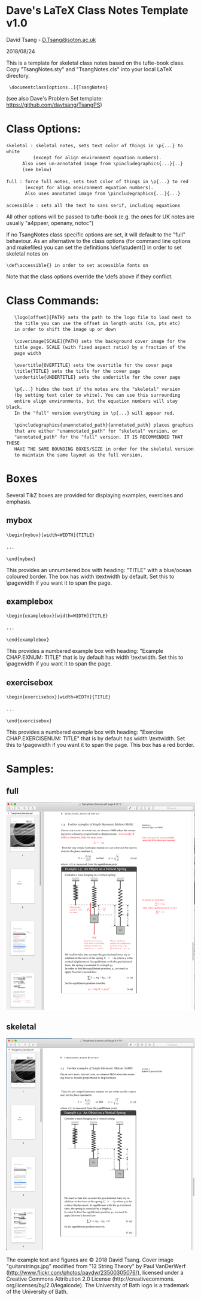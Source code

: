 # Dave's LaTeX Class Notes Template v1.0

David Tsang - D.Tsang@soton.ac.uk

2018/08/24

This is a template for skeletal class notes based on the tufte-book class.
Copy "TsangNotes.sty" and "TsangNotes.cls" into your local LaTeX directory.

     \documentclass[options..]{TsangNotes}

(see also Dave's Problem Set template: https://github.com/davtsang/TsangPS)


# Class Options:

  	skeletal : skeletal notes, sets text color of things in \p{...} to white
	          (except for align environment equation numbers).
		  Also uses un-annotated image from \pincludegraphics{...}{..}
		  (see below)

	full : force full notes, sets text color of things in \p{...} to red
	       (except for align environment equation numbers).
	       Also uses annotated image from \pincludegraphics{...}{...}

	accessible : sets all the text to sans serif, including equations

All other options will be passed to tufte-book (e.g. the ones for UK notes are usually "a4ppaer, openany, notoc")

If no TsangNotes class specific options are set, it will default to the "full" behaviour. As an alternative to the class options (for command line options and makefiles) you can set the definitions
	\def\student{}  in order to set skeletal notes on

	\def\accessible{} in order to set accessible fonts on

Note that the class options override the \defs above  if they conflict.

# Class Commands:

       \logo[offset]{PATH} sets the path to the logo file to load next to
       the title you can use the offset in length units (cm, pts etc)
       in order to shift the image up or down

       \coverimage[SCALE]{PATH} sets the background cover image for the
       title page. SCALE (with fixed aspect ratio) by a fraction of the
       page width
       
       \overtitle{OVERTITLE} sets the overtitle for the cover page
       \title{TITLE} sets the title for the cover page
       \undertitle{UNDERTITLE} sets the undertitle for the cover page

       \p{...} hides the text if the notes are the "skeletal" version
       (by setting text color to white). You can use this surrounding
       entire align environments, but the equation numbers will stay black.
       In the "full" version everything in \p{...} will appear red. 

       \pincludegraphics{unannotated_path}{annotated_path} places graphics
       that are either "unannotated_path" for "skeletal" version, or
       "annotated_path" for the "full" version. IT IS RECOMMENDED THAT THESE
       HAVE THE SAME BOUNDING BOXES/SIZE in order for the skeletal version
       to maintain the same layout as the full version. 

# Boxes

Several TikZ boxes are provided for displaying examples, exercises and
emphasis.

## mybox

	\begin{mybox}[width=WIDTH]{TITLE}

	...
	
	\end{mybox}

This provides an unnumbered box with heading: "TITLE" with a blue/ocean coloured border. The box has width \textwidth by default. Set this to \pagewidth if you want it to span the page. 

## examplebox

	\begin{examplebox}[width=WIDTH]{TITLE}

	...
	
	\end{examplebox}

This provides a numbered example box with heading: "Example CHAP.EXNUM: TITLE"
that is by default has width \textwidth. Set this to \pagewidth if you want it to span the page.


## exercisebox

	\begin{exercisebox}[width=WIDTH]{TITLE}

	...
	
	\end{exercisebox}

This provides a numbered example box with heading: "Exercise CHAP.EXERCISENUM: TITLE"
that is by default has width \textwidth. Set this to \pagewidth if you want it to span the page. This box has a red border.

# Samples:

## full

![full notes sample](full_screenshot.png "full example screenshot")


## skeletal

![skeletal notes sample](skeletal_screenshot.png "skeletal example screenshot")



The example text and figures are  © 2018 David Tsang. Cover image "guitarstrings.jpg" modified from "12 String Theory" by Paul VanDerWerf (http://www.flickr.com/photos/pavdw/23500305076/), licensed under a Creative Commons Attribution 2.0 License (http://creativecommons. org/licenses/by/2.0/legalcode). The University of Bath logo is a trademark of the University of Bath. 
